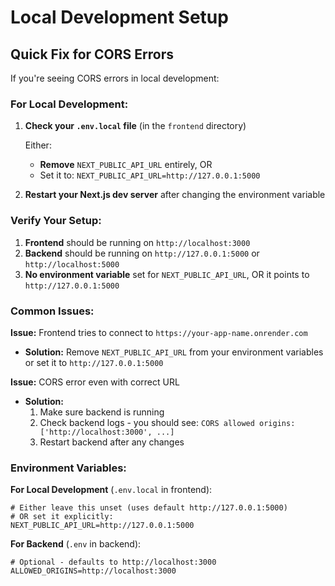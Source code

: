 # Local Development Setup

## Quick Fix for CORS Errors

If you're seeing CORS errors in local development:

### For Local Development:

1. **Check your `.env.local` file** (in the `frontend` directory)
   
   Either:
   - **Remove** `NEXT_PUBLIC_API_URL` entirely, OR
   - Set it to: `NEXT_PUBLIC_API_URL=http://127.0.0.1:5000`

2. **Restart your Next.js dev server** after changing the environment variable

### Verify Your Setup:

1. **Frontend** should be running on `http://localhost:3000`
2. **Backend** should be running on `http://127.0.0.1:5000` or `http://localhost:5000`
3. **No environment variable** set for `NEXT_PUBLIC_API_URL`, OR it points to `http://127.0.0.1:5000`

### Common Issues:

**Issue:** Frontend tries to connect to `https://your-app-name.onrender.com`
- **Solution:** Remove `NEXT_PUBLIC_API_URL` from your environment variables or set it to `http://127.0.0.1:5000`

**Issue:** CORS error even with correct URL
- **Solution:** 
  1. Make sure backend is running
  2. Check backend logs - you should see: `CORS allowed origins: ['http://localhost:3000', ...]`
  3. Restart backend after any changes

### Environment Variables:

**For Local Development** (`.env.local` in frontend):
```env
# Either leave this unset (uses default http://127.0.0.1:5000)
# OR set it explicitly:
NEXT_PUBLIC_API_URL=http://127.0.0.1:5000
```

**For Backend** (`.env` in backend):
```env
# Optional - defaults to http://localhost:3000
ALLOWED_ORIGINS=http://localhost:3000
```

